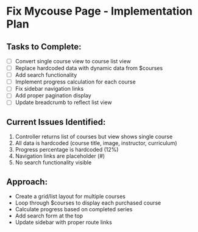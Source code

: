 # Fix Mycouse Page - Implementation Plan

## Tasks to Complete:
- [ ] Convert single course view to course list view
- [ ] Replace hardcoded data with dynamic data from $courses
- [ ] Add search functionality
- [ ] Implement progress calculation for each course
- [ ] Fix sidebar navigation links
- [ ] Add proper pagination display
- [ ] Update breadcrumb to reflect list view

## Current Issues Identified:
1. Controller returns list of courses but view shows single course
2. All data is hardcoded (course title, image, instructor, curriculum)
3. Progress percentage is hardcoded (12%)
4. Navigation links are placeholder (#)
5. No search functionality visible

## Approach:
- Create a grid/list layout for multiple courses
- Loop through $courses to display each purchased course
- Calculate progress based on completed series
- Add search form at the top
- Update sidebar with proper route links
